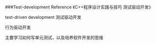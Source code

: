 ###Test-development
Reference
《C++程序设计实践与技巧 测试驱动开发》

test-driven development
测试驱动开发

行为驱动开发

主要学习如何写单元测试，以及培养软件开发的思维


